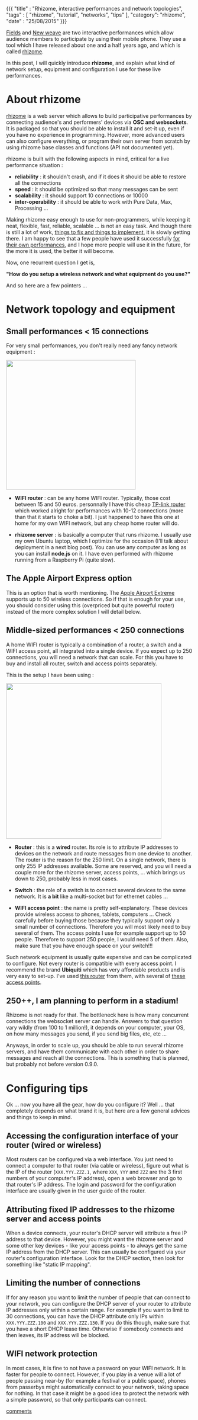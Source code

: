 {{{
  "title" : "Rhizome, interactive performances and network topologies",
  "tags" : [ "rhizome", "tutorial", "networks", "tips" ],
  "category": "rhizome",
  "date" : "25/08/2015"
}}}

[Fields](http://funktion.fm/projects/murmurate) and [New weave](http://funktion.fm/projects/newweave) are two interactive performances which allow audience members to participate by using their mobile phone. They use a tool which I have released about one and a half years ago, and which is called [rhizome](http://github.com/sebpiq/rhizome).

In this post, I will quickly introduce **rhizome**, and explain what kind of network setup, equipment and configuration I use for these live performances.

<!--more-->

About rhizome
===============

[rhizome](http://github.com/sebpiq/rhizome) is a web server which allows to build participative performances by connecting audience's and performers' devices via **OSC and websockets**. It is packaged so that you should be able to install it and set-it up, even if you have no experience in programming. However, more advanced users can also configure everything, or program their own server from scratch by using rhizome base classes and functions (API not documented yet).

rhizome is built with the following aspects in mind, critical for a live performance situation :

- **reliability** : it shouldn't crash, and if it does it should be able to restore all the connections
- **speed** : it should be optimized so that many messages can be sent
- **scalability** : it should support 10 connections or 10000
- **inter-operability** : it should be able to work with Pure Data, Max, Processing ...

Making rhizome easy enough to use for non-programmers, while keeping it neat, flexible, fast, reliable, scalable ... is not an easy task. And though there is still a lot of work, [things to fix and things to implement](https://github.com/sebpiq/rhizome/issues), it is slowly getting there. I am happy to see that a few people have used it successfully [for their own performances](https://github.com/sebpiq/rhizome/wiki/Gallery), and I hope more people will use it in the future, for the more it is used, the better it will become.

Now, one recurrent question I get is, 

**"How do you setup a wireless network and what equipment do you use?"**

And so here are a few pointers ...


Network topology and equipment
===============================

Small performances < 15 connections
------------------------------------------

For very small performances, you don't really need any fancy network equipment :

<img src="https://raw.githubusercontent.com/sebpiq/rhizome/master/images/network-diagram1.png" style="max-width:100%;width:25em;"/>

- **WIFI router** : can be any home WIFI router. Typically, those cost between 15 and 50 euros. personnally I have this cheap [TP-link router](http://www.tp-link.fi/products/details/cat-9_TL-WR841ND.html) which worked alright for performances with 10-12 connections (more than that it starts to choke a bit). I just happened to have this one at home for my own WIFI network, but any cheap home router will do.

- **rhizome server** : is basically a computer that runs rhizome. I usually use my own Ubuntu laptop, which I optimize for the occasion (I'll talk about deployment in a next blog post). You can use any computer as long as you can install **node.js** on it. I have even performed with rhizome running from a Raspberry Pi (quite slow).


The Apple Airport Express option
----------------------------------

This is an option that is worth mentioning. The [Apple Airport Extreme](https://www.apple.com/airport-extreme/) supports up to 50 wireless connections. So if that is enough for your use, you should consider using this (overpriced but quite powerful router) instead of the more complex solution I will detail below.


Middle-sized performances < 250 connections
---------------------------------------------

A home WIFI router is typically a combination of a router, a switch and a WIFI access point, all integrated into a single device. If you expect up to 250 connections, you will need a network that can scale. For this you have to buy and install all router, switch and access points separately.


This is the setup I have been using : 

<img src="https://raw.githubusercontent.com/sebpiq/rhizome/master/images/network-diagram2.png" style="max-width:100%;width:30em;"/>

- **Router** : this is a **wired** router. Its role is to attribute IP addresses to devices on the network and route messages from one device to another. The router is the reason for the 250 limit. On a single network, there is only 255 IP addresses available. Some are reserved, and you will need a couple more for the rhizome server, access points, ... which brings us down to 250, probably less in most cases.

- **Switch** : the role of a switch is to connect several devices to the same network. It is **a bit** like a multi-socket but for ethernet cables ...

- **WIFI access point** : the name is pretty self-explanatory. These devices provide wireless access to phones, tablets, computers ... Check carefully before buying those because they typically support only a small number of connections. Therefore you will most likely need to buy several of them. The access points I use for example support up to 50 people. Therefore to support 250 people, I would need 5 of them. Also, make sure that you have enough space on your switch!!!

Such network equipment is usually quite expensive and can be complicated to configure. Not every router is compatible with every access point. I recommend the brand **Ubiquiti** which has very affordable products and is very easy to set-up. I've used [this router](https://www.ubnt.com/edgemax/edgerouter-lite/) from them, with several of [these access points](https://www.ubnt.com/unifi/unifi-ap/).


250++, I am planning to perform in a stadium!
----------------------------------------------

Rhizome is not ready for that. The bottleneck here is how many concurrent connections the websocket server can handle. Answers to that question vary wildly (from 100 to 1 million!), it depends on your computer, your OS, on how many messages you send, if you send big files, etc, etc ... 

Anyways, in order to scale up, you should be able to run several rhizome servers, and have them communicate with each other in order to share messages and reach all the connections. This is something that is planned, but probably not before version 0.9.0.


Configuring tips
===========================

Ok ... now you have all the gear, how do you configure it? Well ... that completely depends on what brand it is, but here are a few general advices and things to keep in mind.


Accessing the configuration interface of your router (wired or wireless)
--------------------------------------------------------------------------

Most routers can be configured via a web interface. You just need to connect a computer to that router (via cable or wireless), figure out what is the IP of the router (`XXX.YYY.ZZZ.1`, where `XXX`, `YYY` and `ZZZ` are the 3 first numbers of your computer's IP address), open a web browser and go to that router's IP address. The login and password for the configuration interface are usually given in the user guide of the router.


Attributing fixed IP addresses to the rhizome server and access points
----------------------------------------------------------------------------

When a device connects, your router's DHCP server will attribute a free IP address to that device. However, you might want the rhizome server and some other key devices - like your access points - to always get the same IP address from the DHCP server. This can usually be configured via your router's configuration interface. Look for the DHCP section, then look for something like "static IP mapping". 


Limiting the number of connections
-------------------------------------

If for any reason you want to limit the number of people that can connect to your network, you can configure the DHCP server of your router to attribute IP addresses only within a certain range. For example if you want to limit to 30 connections, you can have the DHCP attribute only IPs within `XXX.YYY.ZZZ.100` and `XXX.YYY.ZZZ.130`. If you do this though, make sure that you have a short DHCP lease time. Otherwise if somebody connects and then leaves, its IP address will be blocked.


WIFI network protection
---------------------------

In most cases, it is fine to not have a password on your WIFI network. It is faster for people to connect. However, if you play in a venue will a lot of people passing near-by (for example a festival or a public space), phones from passerbys might automatically connect to your network, taking space for nothing. In that case it might be a good idea to protect the network with a simple password, so that only participants can connect.

[comments](http://twitter.com/sebpiq/status/636197123587969024)
